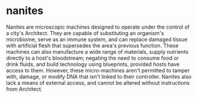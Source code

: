
# nanites
Nanites are microscopic machines designed to operate under the control of a city's Architect. They are capable of substituting an organism's microbiome, serve as an immune system, and can replace damaged tissue with artificial flesh that supersedes the area's previous function. These machines can also manufacture a wide range of materials, supply nutrients directly to a host's bloodstream; negating the need to consume food or drink fluids, and build technology using blueprints, provided hosts have access to them. However, these micro-machines aren't permitted to tamper with, damage, or modify DNA that isn't linked to their controller. Nanites also lack a means of external access, and cannot be altered without instructions from Architect.
